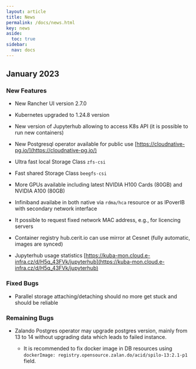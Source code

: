 ```yaml
---
layout: article
title: News
permalink: /docs/news.html
key: news
aside:
  toc: true
sidebar:
  nav: docs
---
```

## January 2023

### New Features

* New Rancher UI version 2.7.0

* Kubernetes upgraded to 1.24.8 version

* New version of Jupyterhub allowing to access K8s API (it is possible to run new containers)

* New Postgresql operator available for public use [https://cloudnative-pg.io/](https://cloudnative-pg.io/)

* Ultra fast local Storage Class `zfs-csi`

* Fast shared Storage Class `beegfs-csi`

* More GPUs available including latest NVIDIA H100 Cards (80GB) and NVIDIA A100 (80GB)

* Infiniband availabe in both native via `rdma/hca` resource or as IPoverIB with secondary network interface

* It possible to request fixed network MAC address, e.g., for licencing servers

* Container registry hub.cerit.io can use mirror at Cesnet (fully automatic, images are synced)

* Jupyterhub usage statistics [https://kuba-mon.cloud.e-infra.cz/d/H5q_43FVk/jupyterhub](https://kuba-mon.cloud.e-infra.cz/d/H5q_43FVk/jupyterhub)

### Fixed Bugs

* Parallel storage attaching/detaching should no more get stuck and should be reliable

### Remaining Bugs

* Zalando Postgres operator may upgrade postgres version, mainly from 13 to 14 without upgrading data which leads to failed instance. 

  * It is recommended to fix docker image in DB resources using `dockerImage: registry.opensource.zalan.do/acid/spilo-13:2.1-p1` field.

